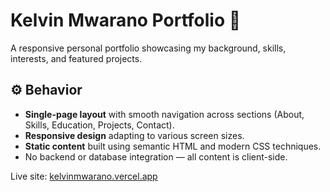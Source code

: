 # Kelvin Mwarano Portfolio 🚀

A responsive personal portfolio showcasing my background, skills, interests, and featured projects.

## ⚙️ Behavior
- **Single-page layout** with smooth navigation across sections (About, Skills, Education, Projects, Contact).
- **Responsive design** adapting to various screen sizes.
- **Static content** built using semantic HTML and modern CSS techniques.
- No backend or database integration — all content is client-side.

Live site: [kelvinmwarano.vercel.app](https://kelvinmwarano.vercel.app/#About)
